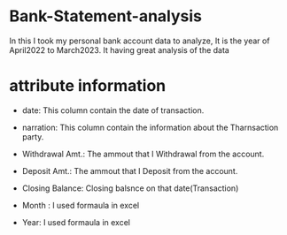 # Bank-Statement-analysis
In this I took my personal bank account data to analyze, It is the year of April2022 to March2023. It having great analysis of the data

# attribute information
 - date: This column contain the date of transaction.

 - narration: This column contain the information about the Tharnsaction party.

 - Withdrawal Amt.: The ammout that I Withdrawal from the account.

 - Deposit Amt.: 	The ammout that I Deposit from the account.

 - Closing Balance: Closing balsnce on that date(Transaction)

 - Month	: I used formaula in excel<That you can fatch from the date column>

 - Year: I used formaula in excel<That you can fatch from the date column>
